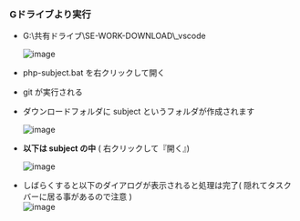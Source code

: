 ### Gドライブより実行
- G:\共有ドライブ\SE-WORK-DOWNLOAD\\_vscode

  ![image](https://github.com/winofsql/subject-230510/assets/1501327/1bbfdcbe-cf95-4e31-befb-3382ff057046)
  
- php-subject.bat を右クリックして開く 
- git が実行される
- ダウンロードフォルダに subject というフォルダが作成されます

  ![image](https://github.com/winofsql/subject-230510/assets/1501327/373f772b-a518-4264-bee4-1de4d9f9ad00)
  
- **以下は subject の中** ( 右クリックして『開く』)

  ![image](https://github.com/winofsql/subject-230510/assets/1501327/44c9cc9d-ff69-41d2-a1b7-b16f8252b735)
  
- しばらくすると以下のダイアログが表示されると処理は完了( 隠れてタスクバーに居る事があるので注意 )\
  ![image](https://github.com/winofsql/subject-230510/assets/1501327/3aee1e9c-8c85-4196-8e14-1aafec839d62)

  
 
